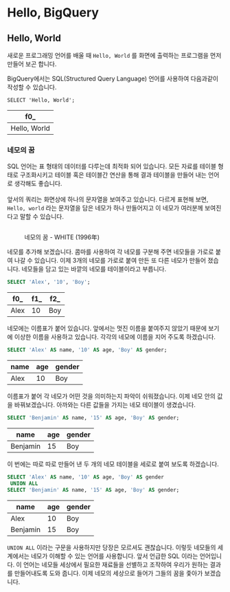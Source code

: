 # Hello, BigQuery

## Hello, World

새로운 프로그래밍 언어를 배울 때 `Hello, World` 를 화면에 출력하는 프로그램을 먼저 만들어 보곤 합니다.&#x20;

BigQuery에서는 SQL(Structured Query Language) 언어를 사용하여 다음과같이 작성할 수 있습니다.

```
SELECT 'Hello, World';
```

| f0\_         |
| ------------ |
| Hello, World |

### 네모의 꿈

SQL 언어는 표 형태의 데이터를 다루는데 최적화 되어 있습니다.  모든 자료를 테이블 형태로 구조화시키고 테이블 혹은 테이블간 연산을 통해 결과 테이블을 만들어 내는 언어로 생각해도 좋습니다.\
\
앞서의 쿼리는 화면상에 하나의 문자열을 보여주고 있습니다.  다르게 표현해 보면,  `Hello, world` 라는 문자열을 담은 네모가 하나 만들어지고 이 네모가 여러분께 보여진다고 말할 수 있습니다.

<figure><img src="https://ojsfile.ohmynews.com/STD_IMG_FILE/2010/0803/IE001222229_STD.jpg" alt=""><figcaption><p>네모의 꿈 - WHITE (1996年)</p></figcaption></figure>

​네모를 추가해 보겠습니다. 콤마를 사용하여 각 네모를 구분해 주면 네모들을 가로로 붙여 나갈 수 있습니다. 이제 3개의 네모를 가로로 붙여 만든 또 다른 네모가 만들어 졌습니다. 네모들을 담고 있는 바깥의 네모를 테이블이라고 부릅니다.

```sql
SELECT 'Alex', '10', 'Boy';
```

| f0\_ | f1\_ | f2\_ |
| ---- | ---- | ---- |
| Alex | 10   | Boy  |

네모에는 이름표가 붙어 있습니다. 앞에서는 멋진 이름을 붙여주지 않았기 때문에 보기에 이상한 이름을 사용하고 있습니다. 각각의 네모에 이름을 지어 주도록 하겠습니다.

```sql
SELECT 'Alex' AS name, '10' AS age, 'Boy' AS gender;
```

| name | age | gender |
| ---- | --- | ------ |
| Alex | 10  | Boy    |

이름표가 붙어 각 네모가 어떤 것을 의미하는지 파악이 쉬워졌습니다. 이제 네모 안의 값을 바꿔보겠습니다. 아까와는 다른 값들을 가지는 네모 테이블이 생겼습니다.

```sql
SELECT 'Benjamin' AS name, '15' AS age, 'Boy' AS gender;
```

| name     | age | gender |
| -------- | --- | ------ |
| Benjamin | 15  | Boy    |

이 번에는 따로 따로 만들어 낸 두 개의 네모 테이블을 세로로 붙여 보도록 하겠습니다.

```sql
SELECT 'Alex' AS name, '10' AS age, 'Boy' AS gender
 UNION ALL
SELECT 'Benjamin' AS name, '15' AS age, 'Boy' AS gender;
```

| name     | age | gender |
| -------- | --- | ------ |
| Alex     | 10  | Boy    |
| Benjamin | 15  | Boy    |

`UNION ALL` 이라는 구문을 사용하지만 당장은 모르셔도 괜찮습니다. 이렇듯 네모들의 세계에서는 네모가 이해할 수 있는 언어를 사용합니다. 앞서 언급한 SQL 이라는 언어입니다. 이 언어는 네모들 세상에서 필요한 재료들을 선별하고 조작하여 우리가 원하는 결과를 만들어내도록 도와 줍니다. 이제 네모의 세상으로 들어가 그들의 꿈을 좇아가 보겠습니다.

